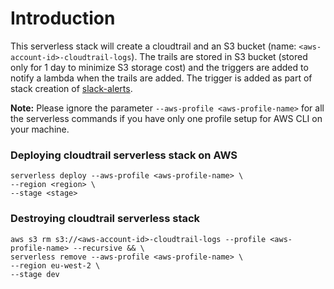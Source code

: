 # Introduction
This serverless stack will create a cloudtrail and an S3 bucket (name: `<aws-account-id>-cloudtrail-logs`). The trails are stored in S3 bucket (stored only for 1 day to minimize S3 storage cost) and the triggers are added to notify a lambda when the trails are added. The trigger is added as part of stack creation of [slack-alerts](../slack-alerts/README.md).


**Note:** Please ignore the parameter ```--aws-profile <aws-profile-name>``` for all the serverless commands if you have only one profile setup for AWS CLI on your machine.

### Deploying cloudtrail serverless stack on AWS
```
serverless deploy --aws-profile <aws-profile-name> \
--region <region> \
--stage <stage>
```

### Destroying cloudtrail serverless stack
```
aws s3 rm s3://<aws-account-id>-cloudtrail-logs --profile <aws-profile-name> --recursive && \
serverless remove --aws-profile <aws-profile-name> \
--region eu-west-2 \
--stage dev
```